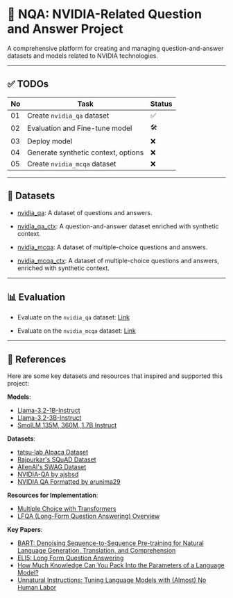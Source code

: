 # 🧠 NQA: NVIDIA-Related Question and Answer Project

A comprehensive platform for creating and managing question-and-answer datasets and models related to NVIDIA technologies.  

---

## ✅ TODOs

| No | Task                                         | Status |
|----|----------------------------------------------|--------|
| 01 | Create `nvidia_qa` dataset                   | ✅     |
| 02 | Evaluation and Fine-tune model               | 🛠️     |
| 03 | Deploy model                                 | ❌     |
| 04 | Generate synthetic context, options          | ❌     |
| 05 | Create `nvidia_mcqa` dataset                 | ❌     |

---

## 📂 Datasets

- [nvidia_qa](https://huggingface.co/datasets/locchh/nvidia_qa): A dataset of questions and answers.

- [nvidia_qa_ctx](): A question-and-answer dataset enriched with synthetic context.

- [nvidia_mcqa](): A dataset of multiple-choice questions and answers.

- [nvidia_mcqa_ctx](): A dataset of multiple-choice questions and answers, enriched with synthetic context.

---

## 📊 Evaluation

- Evaluate on the `nvidia_qa` dataset: [Link](./assets/docs/evaluate_nvidia_qa.md)

- Evaluate on the `nvidia_mcqa` dataset: [Link]()

---

## 📖 References

Here are some key datasets and resources that inspired and supported this project:

**Models**:
- [Llama-3.2-1B-Instruct](https://huggingface.co/meta-llama/Llama-3.2-1B-Instruct)
- [Llama-3.2-3B-Instruct](https://huggingface.co/meta-llama/Llama-3.2-3B-Instruct)
- [SmolLM 135M, 360M, 1.7B Instruct](https://huggingface.co/collections/HuggingFaceTB/smollm-6695016cad7167254ce15966)

**Datasets**:  
- [tatsu-lab Alpaca Dataset](https://huggingface.co/datasets/tatsu-lab/alpaca)  
- [Rajpurkar's SQuAD Dataset](https://huggingface.co/datasets/rajpurkar/squad)  
- [AllenAI's SWAG Dataset](https://huggingface.co/datasets/allenai/swag)  
- [NVIDIA-QA by ajsbsd](https://huggingface.co/datasets/ajsbsd/nvidia-qa)  
- [NVIDIA QA Formatted by arunima29](https://huggingface.co/datasets/arunima29/nvidia_qa_formatted)  

**Resources for Implementation**:  
- [Multiple Choice with Transformers](https://huggingface.co/docs/transformers/tasks/multiple_choice)  
- [LFQA (Long-Form Question Answering) Overview](https://yjernite.github.io/lfqa.html)  

**Key Papers**:  
- [BART: Denoising Sequence-to-Sequence Pre-training for Natural Language Generation, Translation, and Comprehension](https://arxiv.org/pdf/1910.13461)  
- [ELI5: Long Form Question Answering](https://arxiv.org/pdf/1907.09190)  
- [How Much Knowledge Can You Pack Into the Parameters of a Language Model?](https://arxiv.org/pdf/2002.08910)  
- [Unnatural Instructions: Tuning Language Models with (Almost) No Human Labor](https://arxiv.org/pdf/2212.09689)